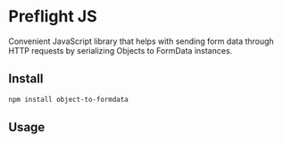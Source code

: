 # Preflight JS

Convenient JavaScript library that helps with sending form data through HTTP requests by serializing Objects to FormData instances.

## Install

```sh
npm install object-to-formdata
```

## Usage
